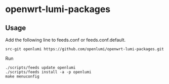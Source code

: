 # openwrt-lumi-packages

## Usage

Add the following line to feeds.conf or feeds.conf.default.
```
src-git openlumi https://github.com/openlumi/openwrt-lumi-packages.git
```

Run
```
./scripts/feeds update openlumi
./scripts/feeds install -a -p openlumi
make menuconfig
```
